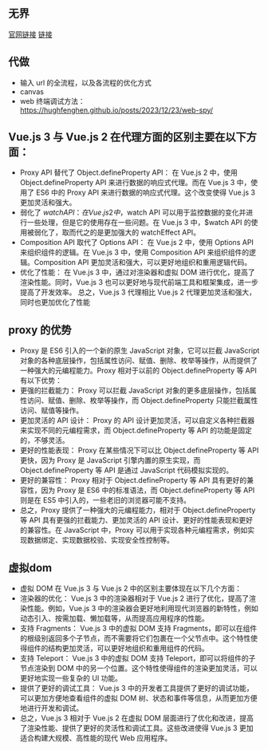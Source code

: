 ## 无界
[官网链接](https://github.com/Tencent/wujie)
[链接](https://wujie-micro.github.io/demo-main-vue/home)

## 代做
- 输入 url 的全流程，以及各流程的优化方式
- canvas
- web 终端调试方法：https://hughfenghen.github.io/posts/2023/12/23/web-spy/

## Vue.js 3 与 Vue.js 2 在代理方面的区别主要在以下方面：
- Proxy API 替代了 Object.defineProperty API： 在 Vue.js 2 中，使用 Object.defineProperty API 来进行数据的响应式代理。而在 Vue.js 3 中，使用了 ES6 中的 Proxy API 来进行数据的响应式代理。这个改变使得 Vue.js 3 更加灵活和强大。
- 弱化了 $watch API： 在 Vue.js 2 中，$watch API 可以用于监控数据的变化并进行一些处理，但是它的使用存在一些问题。在 Vue.js 3 中，$watch API 的使用被弱化了，取而代之的是更加强大的 watchEffect API。
- Composition API 取代了 Options API： 在 Vue.js 2 中，使用 Options API 来组织组件的逻辑。在 Vue.js 3 中，使用 Composition API 来组织组件的逻辑。Composition API 更加灵活和强大，可以更好地组织和重用逻辑代码。
- 优化了性能： 在 Vue.js 3 中，通过对渲染器和虚拟 DOM 进行优化，提高了渲染性能。同时，Vue.js 3 也可以更好地与现代前端工具和框架集成，进一步提高了开发效率。
总之，Vue.js 3 代理相比 Vue.js 2 代理更加灵活和强大，同时也更加优化了性能

## proxy 的优势
- Proxy 是 ES6 引入的一个新的原生 JavaScript 对象，它可以拦截 JavaScript 对象的各种底层操作，包括属性访问、赋值、删除、枚举等操作，从而提供了一种强大的元编程能力。Proxy 相对于以前的 Object.defineProperty 等 API 有以下优势：
- 更强的拦截能力： Proxy 可以拦截 JavaScript 对象的更多底层操作，包括属性访问、赋值、删除、枚举等操作，而 Object.defineProperty 只能拦截属性访问、赋值等操作。
- 更加灵活的 API 设计： Proxy 的 API 设计更加灵活，可以自定义各种拦截器来实现不同的元编程需求，而 Object.defineProperty 等 API 的功能是固定的，不够灵活。
- 更好的性能表现： Proxy 在某些情况下可以比 Object.defineProperty 等 API 更快，因为 Proxy 是 JavaScript 引擎内置的原生实现，而 Object.defineProperty 等 API 是通过 JavaScript 代码模拟实现的。
- 更好的兼容性： Proxy 相对于 Object.defineProperty 等 API 具有更好的兼容性，因为 Proxy 是 ES6 中的标准语法，而 Object.defineProperty 等 API 则是在 ES5 中引入的，一些老旧的浏览器可能不支持。
- 总之，Proxy 提供了一种强大的元编程能力，相对于 Object.defineProperty 等 API 具有更强的拦截能力、更加灵活的 API 设计、更好的性能表现和更好的兼容性。在 JavaScript 中，Proxy 可以用于实现各种元编程需求，例如实现数据绑定、实现数据校验、实现安全性控制等。

## 虚拟dom
- 虚拟 DOM 在 Vue.js 3 与 Vue.js 2 中的区别主要体现在以下几个方面：
- 渲染器的优化： Vue.js 3 中的渲染器相对于 Vue.js 2 进行了优化，提高了渲染性能。例如，Vue.js 3 中的渲染器会更好地利用现代浏览器的新特性，例如动态引入、按需加载、懒加载等，从而提高应用程序的性能。
- 支持 Fragments： Vue.js 3 中的虚拟 DOM 支持 Fragments，即可以在组件的根级别返回多个子节点，而不需要将它们包裹在一个父节点中。这个特性使得组件的结构更加灵活，可以更好地组织和重用组件的代码。
- 支持 Teleport： Vue.js 3 中的虚拟 DOM 支持 Teleport，即可以将组件的子节点渲染到 DOM 中的另一个位置。这个特性使得组件的渲染更加灵活，可以更好地实现一些复杂的 UI 功能。
- 提供了更好的调试工具： Vue.js 3 中的开发者工具提供了更好的调试功能，可以更加方便地查看组件的虚拟 DOM 树、状态和事件等信息，从而更加方便地进行开发和调试。
- 总之，Vue.js 3 相对于 Vue.js 2 在虚拟 DOM 层面进行了优化和改进，提高了渲染性能、提供了更好的灵活性和调试工具。这些改进使得 Vue.js 3 更加适合构建大规模、高性能的现代 Web 应用程序。